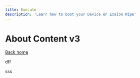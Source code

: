 ```yaml
---
title: Execute
description: 'Learn how to boot your Device on Exaion Wipe'
---
```


# About Content v3

[Back home](/)


dff





sss